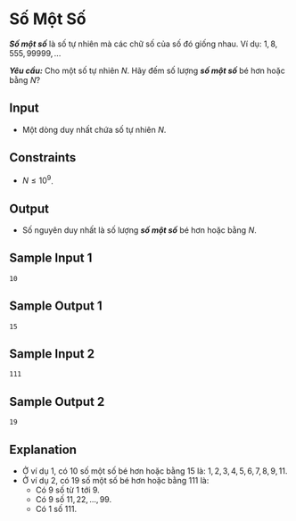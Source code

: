 # Số Một Số

***Số một số*** là số tự nhiên mà các chữ số của số đó giống nhau. Ví dụ: $1, 8, 555, 99999,...$

***Yêu cầu:*** Cho một số tự nhiên $N$. Hãy đếm số lượng ***số một số*** bé hơn hoặc bằng $N?$

## Input

- Một dòng duy nhất chứa số tự nhiên $N$.

## Constraints

- $N \le 10^9$.

## Output

- Số nguyên duy nhất là số lượng ***số một số*** bé hơn hoặc bằng $N$.

## Sample Input 1

```
10
```

## Sample Output 1

```
15
```

## Sample Input 2

```
111
```

## Sample Output 2

```
19
```

## Explanation

- Ở ví dụ $1,$ có $10$ số một số bé hơn hoặc bằng $15$ là: $1, 2, 3, 4, 5, 6, 7, 8, 9, 11$.
- Ở ví dụ $2,$ có $19$ số một số bé hơn hoặc bằng $111$ là: 
    - Có $9$ số từ $1$ tới $9$.
    - Có $9$ số $11, 22,..., 99$.
    - Có $1$ số $111$.